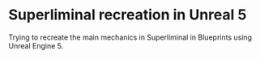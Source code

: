 # Superliminal recreation in Unreal 5

Trying to recreate the main mechanics in Superliminal in Blueprints using Unreal Engine 5.

